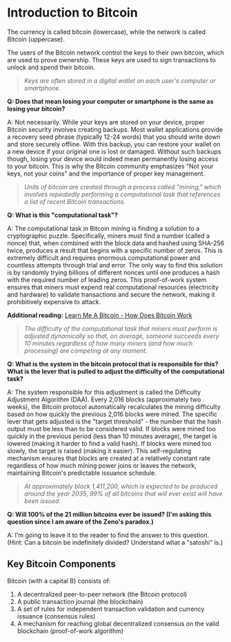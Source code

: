 # Introduction to Bitcoin

The currency is called bitcoin (lowercase), while the network is called Bitcoin (uppercase).

The users of the Bitcoin network control the keys to their own bitcoin, which are used to prove ownership. These keys are used to sign transactions to unlock and spend their bitcoin.

> *Keys are often stored in a digital wallet on each user's computer or smartphone.*

**Q: Does that mean losing your computer or smartphone is the same as losing your bitcoin?**

A: Not necessarily. While your keys are stored on your device, proper Bitcoin security involves creating backups. Most wallet applications provide a recovery seed phrase (typically 12-24 words) that you should write down and store securely offline. With this backup, you can restore your wallet on a new device if your original one is lost or damaged. Without such backups though, losing your device would indeed mean permanently losing access to your bitcoin. This is why the Bitcoin community emphasizes "Not your keys, not your coins" and the importance of proper key management.

> *Units of bitcoin are created through a process called "mining," which involves repeatedly performing a computational task that references a list of recent Bitcoin transactions.*

**Q: What is this "computational task"?**

A: The computational task in Bitcoin mining is finding a solution to a cryptographic puzzle. Specifically, miners must find a number (called a nonce) that, when combined with the block data and hashed using SHA-256 twice, produces a result that begins with a specific number of zeros. This is extremely difficult and requires enormous computational power and countless attempts through trial and error. The only way to find this solution is by randomly trying billions of different nonces until one produces a hash with the required number of leading zeros. This proof-of-work system ensures that miners must expend real computational resources (electricity and hardware) to validate transactions and secure the network, making it prohibitively expensive to attack.

**Additional reading:** [Learn Me A Bitcoin - How Does Bitcoin Work](https://learnmeabitcoin.com/beginners/how-does-bitcoin-work/)

> *The difficulty of the computational task that miners must perform is adjusted dynamically so that, on average, someone succeeds every 10 minutes regardless of how many miners (and how much processing) are competing at any moment.*

**Q: What is the system in the bitcoin protocol that is responsible for this? What is the lever that is pulled to adjust the difficulty of the computational task?**

A: The system responsible for this adjustment is called the Difficulty Adjustment Algorithm (DAA). Every 2,016 blocks (approximately two weeks), the Bitcoin protocol automatically recalculates the mining difficulty based on how quickly the previous 2,016 blocks were mined. The specific lever that gets adjusted is the "target threshold" - the number that the hash output must be less than to be considered valid. If blocks were mined too quickly in the previous period (less than 10 minutes average), the target is lowered (making it harder to find a valid hash). If blocks were mined too slowly, the target is raised (making it easier). This self-regulating mechanism ensures that blocks are created at a relatively constant rate regardless of how much mining power joins or leaves the network, maintaining Bitcoin's predictable issuance schedule.

> *At approximately block 1,411,200, which is expected to be produced around the year 2035, 99% of all bitcoins that will ever exist will have been issued.*

**Q: Will 100% of the 21 million bitcoins ever be issued? (I'm asking this question since I am aware of the Zeno's paradox.)**

A: I'm going to leave it to the reader to find the answer to this question. (Hint: Can a bitcoin be indefinitely divided? Understand what a "satoshi" is.)

## Key Bitcoin Components

Bitcoin (with a capital B) consists of:

1. A decentralized peer-to-peer network (the Bitcoin protocol)
2. A public transaction journal (the blockchain)
3. A set of rules for independent transaction validation and currency issuance (consensus rules)
4. A mechanism for reaching global decentralized consensus on the valid blockchain (proof-of-work algorithm)